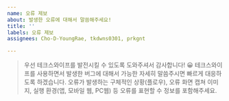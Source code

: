 ```yaml
---
name: 오류 제보
about: 발생한 오류에 대해서 말씀해주세요!
title: ''
labels: 오류 제보
assignees: Cho-D-YoungRae, tkdwns0301, prkgnt

---
```


> 우선 테크스와이프를 발전시킬 수 있도록 도와주셔서 감사합니다! 😀
> 테크스와이프를 사용하면서 발생한 버그에 대해서 가능한 자세히 말씀주시면 빠르게 대응하도록 하겠습니다.
> 오류가 발생하는 구체적인 상황(플로우), 오류 화면 캡쳐 이미지, 실행 환경(앱, 모바일 웹, PC웹) 등 오류를 표현할 수 정보를 포함해주세요.
